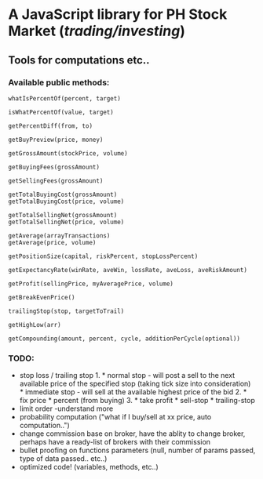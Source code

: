 # A JavaScript library for PH Stock Market (_trading/investing_)
## Tools for computations etc..

### Available public methods: 

    whatIsPercentOf(percent, target)

    isWhatPercentOf(value, target)

    getPercentDiff(from, to)

    getBuyPreview(price, money)

    getGrossAmount(stockPrice, volume)

    getBuyingFees(grossAmount)

    getSellingFees(grossAmount)
    
    getTotalBuyingCost(grossAmount)
    getTotalBuyingCost(price, volume)
    
    getTotalSellingNet(grossAmount)
    getTotalSellingNet(price, volume)
    
    getAverage(arrayTransactions)
    getAverage(price, volume)
    
    getPositionSize(capital, riskPercent, stopLossPercent)
    
    getExpectancyRate(winRate, aveWin, lossRate, aveLoss, aveRiskAmount)
    
    getProfit(sellingPrice, myAveragePrice, volume)
    
    getBreakEvenPrice()
    
    trailingStop(stop, targetToTrail)
    
    getHighLow(arr)
    
    getCompounding(amount, percent, cycle, additionPerCycle(optional))
    
    
### TODO:

* stop loss / trailing stop
    1. 
        * normal stop - will post a sell to the next available price of the specified stop (taking tick size into consideration)
        * immediate stop - will sell at the available highest price of the bid
    2. 
        * fix price
        * percent (from buying)
    3. 
        * take profit
        * sell-stop
        * trailing-stop
* limit order -understand more
* probability computation ("what if I buy/sell at xx price, auto computation..")
* change commission base on broker, have the ablity to change broker, perhaps have a ready-list of brokers with their commission
* bullet proofing on functions parameters (null, number of params passed, type of data passed.. etc..)
* optimized code! (variables, methods, etc..)
